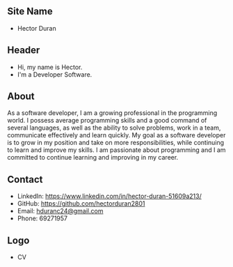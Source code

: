 ## Site Name
- Hector Duran

## Header
- Hi, my name is Hector. 
- I'm a Developer Software.

## About
As a software developer, I am a growing professional in the programming world. I possess average programming skills and a good command of several languages, as well as the ability to solve problems, work in a team, communicate effectively and learn quickly. My goal as a software developer is to grow in my position and take on more responsibilities, while continuing to learn and improve my skills. I am passionate about programming and I am committed to continue learning and improving in my career.

## Contact

- LinkedIn: https://www.linkedin.com/in/hector-duran-51609a213/
- GitHub: https://github.com/hectorduran2801
- Email: hduranc24@gmail.com
- Phone: 69271957

## Logo
- CV